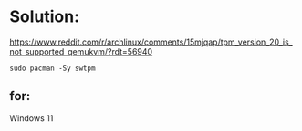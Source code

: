 # Solution:
https://www.reddit.com/r/archlinux/comments/15mjqap/tpm_version_20_is_not_supported_qemukvm/?rdt=56940

`sudo pacman -Sy swtpm`

## for:
Windows 11
